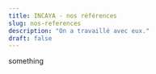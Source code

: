 ```yaml
---
title: INCAYA - nos références
slug: nos-references
description: "On a travaillé avec eux."
draft: false
---
```

something
